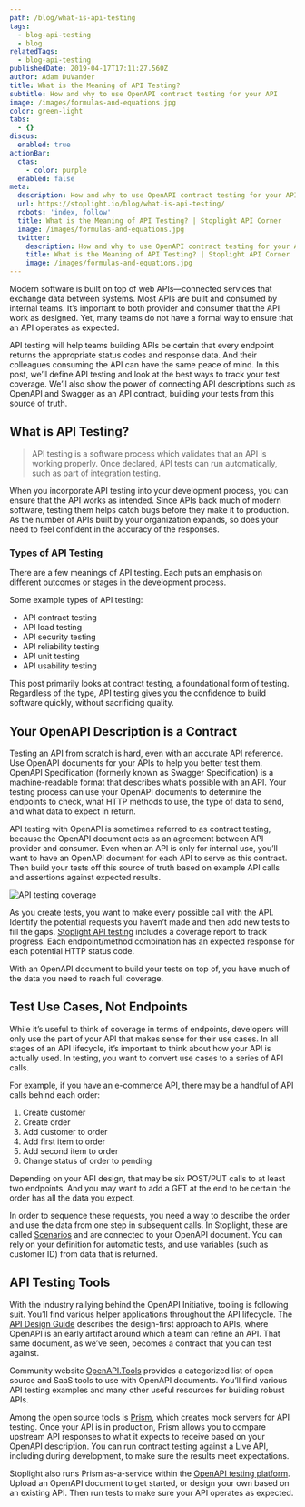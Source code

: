 ```yaml
---
path: /blog/what-is-api-testing
tags:
  - blog-api-testing
  - blog
relatedTags:
  - blog-api-testing
publishedDate: 2019-04-17T17:11:27.560Z
author: Adam DuVander
title: What is the Meaning of API Testing?
subtitle: How and why to use OpenAPI contract testing for your API
image: /images/formulas-and-equations.jpg
color: green-light
tabs:
  - {}
disqus:
  enabled: true
actionBar:
  ctas:
    - color: purple
  enabled: false
meta:
  description: How and why to use OpenAPI contract testing for your API
  url: https://stoplight.io/blog/what-is-api-testing/
  robots: 'index, follow'
  title: What is the Meaning of API Testing? | Stoplight API Corner
  image: /images/formulas-and-equations.jpg
  twitter:
    description: How and why to use OpenAPI contract testing for your API
    title: What is the Meaning of API Testing? | Stoplight API Corner
    image: /images/formulas-and-equations.jpg
---
```


Modern software is built on top of web APIs—connected services that exchange data between systems. Most APIs are built and consumed by internal teams. It’s important to both provider and consumer that the API work as designed. Yet, many teams do not have a formal way to ensure that an API operates as expected.

API testing will help teams building APIs be certain that every endpoint returns the appropriate status codes and response data. And their colleagues consuming the API can have the same peace of mind. In this post, we’ll define API testing and look at the best ways to track your test coverage. We’ll also show the power of connecting API descriptions such as OpenAPI and Swagger as an API contract, building your tests from this source of truth.

## What is API Testing?

> API testing is a software process which validates that an API is working properly. Once declared, API tests can run automatically, such as part of integration testing.

When you incorporate API testing into your development process, you can ensure that the API works as intended. Since APIs back much of modern software, testing them helps catch bugs before they make it to production. As the number of APIs built by your organization expands, so does your need to feel confident in the accuracy of the responses.

### Types of API Testing

There are a few meanings of API testing. Each puts an emphasis on different outcomes or stages in the development process.

Some example types of API testing:

- API contract testing
- API load testing
- API security testing
- API reliability testing
- API unit testing
- API usability testing

This post primarily looks at contract testing, a foundational form of testing. Regardless of the type, API testing gives you the confidence to build software quickly, without sacrificing quality.

## Your OpenAPI Description is a Contract

Testing an API from scratch is hard, even with an accurate API reference. Use OpenAPI documents for your APIs to help you better test them. OpenAPI Specification (formerly known as Swagger Specification) is a machine-readable format that describes what’s possible with an API. Your testing process can use your OpenAPI documents to determine the endpoints to check, what HTTP methods to use, the type of data to send, and what data to expect in return.

API testing with OpenAPI is sometimes referred to as contract testing, because the OpenAPI document acts as an agreement between API provider and consumer. Even when an API is only for internal use, you’ll want to have an OpenAPI document for each API to serve as this contract. Then build your tests off this source of truth based on example API calls and assertions against expected results.

![API testing coverage](/images/testing_reporting.png)

As you create tests, you want to make every possible call with the API. Identify the potential requests you haven’t made and then add new tests to fill the gaps. [Stoplight API testing](https://stoplight.io/testing/) includes a coverage report to track progress. Each endpoint/method combination has an expected response for each potential HTTP status code.

With an OpenAPI document to build your tests on top of, you have much of the data you need to reach full coverage.

## Test Use Cases, Not Endpoints

While it’s useful to think of coverage in terms of endpoints, developers will only use the part of your API that makes sense for their use cases. In all stages of an API lifecycle, it’s important to think about how your API is actually used. In testing, you want to convert use cases to a series of API calls.

For example, if you have an e-commerce API, there may be a handful of API calls behind each order:

1. Create customer
2. Create order
3. Add customer to order
4. Add first item to order
5. Add second item to order
6. Change status of order to pending

Depending on your API design, that may be six POST/PUT calls to at least two endpoints. And you may want to add a GET at the end to be certain the order has all the data you expect.

In order to sequence these requests, you need a way to describe the order and use the data from one step in subsequent calls. In Stoplight, these are called [Scenarios](https://docs.stoplight.io/testing/leveraging-openapi/contract-testing) and are connected to your OpenAPI document. You can rely on your definition for automatic tests, and use variables (such as customer ID) from data that is returned.

## API Testing Tools

With the industry rallying behind the OpenAPI Initiative, tooling is following suit. You’ll find various helper applications throughout the API lifecycle. The [API Design Guide](https://stoplight.io/api-design-guide/basics/) describes the design-first approach to APIs, where OpenAPI is an early artifact around which a team can refine an API. That same document, as we’ve seen, becomes a contract that you can test against.

Community website [OpenAPI.Tools](https://openapi.tools/) provides a categorized list of open source and SaaS tools to use with OpenAPI documents. You’ll find various API testing examples and many other useful resources for building robust APIs.

Among the open source tools is [Prism](https://github.com/stoplightio/prism), which creates mock servers for API testing. Once your API is in production, Prism allows you to compare upstream API responses to what it expects to receive based on your OpenAPI description. You can run contract testing against a Live API, including during development, to make sure the results meet expectations.

Stoplight also runs Prism as-a-service within the [OpenAPI testing platform](https://stoplight.io/testing/). Upload an OpenAPI document to get started, or design your own based on an existing API. Then run tests to make sure your API operates as expected.
